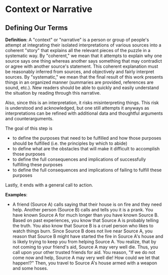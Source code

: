 # Context or Narrative

## Defining Our Terms

**Definition**:
A "context" or "narrative" is a person or group of people's attempt at integrating their isolated interpretations of various sources into a coherent "story" that explains all the relevant pieces of the puzzle in a systematic way. By "coherent," we mean that it attempts to explain why one source says one thing whereas another says something that may contradict or agree with another source's statement. This coherent explanation must be reasonably inferred from sources, and objectively and fairly interpret sources. By "systematic," we mean that the final result of this work presents things in an organized manner (summaries are provided, references are sound, etc.). New readers should be able to quickly and easily understand the situation by reading through this narrative.

Also, since this is an interpretation, it risks misinterpreting things. This risk is understood and acknowledged, but one still attempts it anyways as interpretations can be refined with additional data and thoughtful arguments and counterarguments.

The goal of this step is
- to define the purposes that need to be fulfilled and how those purposes should be fulfilled (i.e. the principles by which to abide)
- to define what are the obstacles that will make it difficult to accomplish those purposes
- to define the full consequences and implications of successfully fulfilling these purposes
- to define the full consequences and implications of failing to fulfill these purposes

Lastly, it ends with a general call to action.

**Examples**:
- A friend (Source A) calls saying that their house is on fire and they need help. Another person (Source B) calls and tells you it is a prank. You have known Source A for much longer than you have known Source B. Based on past experiences, you know that Source A is probably telling the truth. You also know that Source B is a cruel person who likes to watch things burn. Since Source B does not live near Source A, you reason that Source B might have started the fire in Source A's house and is likely trying to keep you from helping Source A. You realize, that by not coming to your friend's aid, Source A may very well die. Thus, you call upon your other trusted friends for aid. You reason, "If we do not come now and help, Source A may very well die! How could we let that happen!?" Then, you travel to Source A's house armed with a weapon and some hoses.
